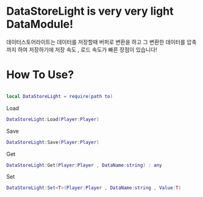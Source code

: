 # DataStoreLight is very very light DataModule!

데이터스토어라이트는 데이터를 저장할때 버퍼로 변환을 하고 그 변환한 데이터를 압축까지 하여 저장하기에 저장 속도 , 로드 속도가 빠른 장점이 있습니다!

# How To Use?

```lua

```

```lua
local DataStoreLight = require(path to)
```

Load
```lua
DataStoreLight:Load(Player:Player)
```

Save
```lua
DataStoreLight:Save(Player:Player)
```

Get
```lua
DataStoreLight:Get(Player:Player , DataName:string) : any
```

Set
```lua
DataStoreLight:Set<T>(Player:Player , DataName:string , Value:T)
```